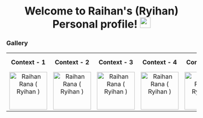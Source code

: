 <h1 align="center">
  Welcome to Raihan's (Ryihan) Personal profile!
  <img src="https://media.giphy.com/media/hvRJCLFzcasrR4ia7z/giphy.gif" width="28">
</h1>

### Gallery


<table>
  <tr>
    <th align="center">Context - 1</th>
    <th align="center">Context - 2</th>
    <th align="center">Context - 3</th>
    <th align="center">Context - 4</th>
    <th align="center">Context - 5</th>
    <th align="center">Context - 6</th>
    <th align="center">Context - 7</th>
    <th align="center">Context - 8</th>
    <th align="center">Context - 9</th>
    <th align="center">Context - 10</th>
  </tr>
  <tr>
    <td align="center">
      <img alt="Raihan Rana ( Ryihan )" src="https://user-images.githubusercontent.com/54474184/165364850-7862eb0f-5934-4769-95a7-c1ea84e8f41f.jpg" height="100" >
    </td>
    <td align="center">
      <img alt="Raihan Rana ( Ryihan )" src="https://user-images.githubusercontent.com/54474184/165364850-7862eb0f-5934-4769-95a7-c1ea84e8f41f.jpg" height="100" >
    </td>
     <td align="center">
       <img alt="Raihan Rana ( Ryihan )" src="https://user-images.githubusercontent.com/54474184/165364850-7862eb0f-5934-4769-95a7-c1ea84e8f41f.jpg" height="100" >
    </td>
    <td align="center">
       <img alt="Raihan Rana ( Ryihan )" src="https://user-images.githubusercontent.com/54474184/165364850-7862eb0f-5934-4769-95a7-c1ea84e8f41f.jpg" height="100" >
    </td>
     <td align="center">
       <img alt="Raihan Rana ( Ryihan )" src="https://user-images.githubusercontent.com/54474184/165364850-7862eb0f-5934-4769-95a7-c1ea84e8f41f.jpg" height="100" >
    </td>
    <td align="center">
       <img alt="Raihan Rana ( Ryihan )" src="https://user-images.githubusercontent.com/54474184/165364850-7862eb0f-5934-4769-95a7-c1ea84e8f41f.jpg" height="100" >
    </td>
     <td align="center">
       <img alt="Raihan Rana ( Ryihan )" src="https://user-images.githubusercontent.com/54474184/165364850-7862eb0f-5934-4769-95a7-c1ea84e8f41f.jpg" height="100" >
    </td>
    <td align="center">
       <img alt="Raihan Rana ( Ryihan )" src="https://user-images.githubusercontent.com/54474184/165364850-7862eb0f-5934-4769-95a7-c1ea84e8f41f.jpg" height="100" >
    </td>
     <td align="center">
       <img alt="Raihan Rana ( Ryihan )" src="https://user-images.githubusercontent.com/54474184/165364850-7862eb0f-5934-4769-95a7-c1ea84e8f41f.jpg" height="100" >
    </td>
    <td align="center">
       <img alt="Raihan Rana ( Ryihan )" src="https://user-images.githubusercontent.com/54474184/165366699-51eb6715-39d0-46b3-9a3d-66cc980aebe2.jpg" height="100" >
    </td>    
  </tr>
</table>
